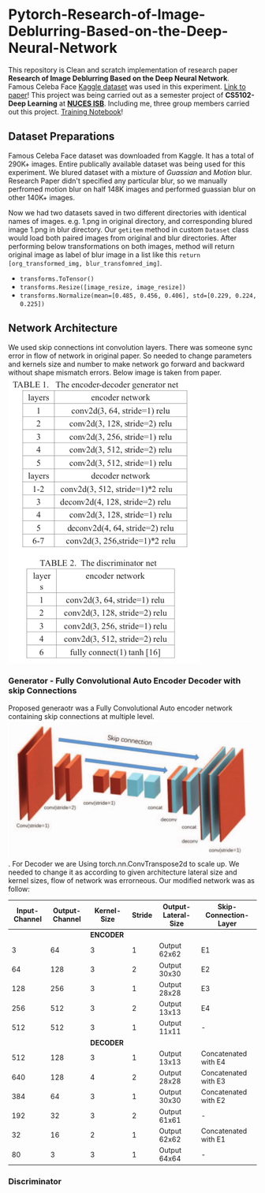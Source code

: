 # Pytorch-Research-of-Image-Deblurring-Based-on-the-Deep-Neural-Network
This repository is Clean and scratch implementation of research paper **Research of Image Deblurring Based on the Deep Neural Network**. Famous Celeba Face [Kaggle dataset](https://www.kaggle.com/jessicali9530/celeba-dataset) was used in this experiment. [Link to paper](https://ieeexplore.ieee.org/abstract/document/8405801/)! This project was being carried out as a semester project of **CS5102-Deep Learning** at [**NUCES ISB**](http://isb.nu.edu.pk/). Including me, three group members carried out this project. [Training Notebook](https://drive.google.com/file/d/1iWkjXSpLcAhqaONZrOCX9uK8z0vSQiDD/view?usp=sharing)!

## Dataset Preparations
Famous Celeba Face dataset was downloaded from Kaggle. It has a total of 290K+ images. Entire publically available dataset was being used for this experiment. We blured dataset with a mixture of *Guassian* and *Motion* blur. Research Paper didn't specified any particular blur, so we manually perfromed motion blur on half 148K images and performed guassian blur on other 140K+ images.

Now we had two datasets saved in two different directories with identical names of images. e.g. 1.png in original directory, and corresponding blured image 1.png in blur directory. Our `getitem` method in custom `Dataset` class would load both paired images from original and blur directories. After performing below transformations on both images, method will return original image as label of blur image in a list like this `return [org_transformed_img, blur_transfomred_img]`.

* `transforms.ToTensor()`
* `transforms.Resize([image_resize, image_resize])`
* `transforms.Normalize(mean=[0.485, 0.456, 0.406], std=[0.229, 0.224, 0.225])`

## Network Architecture
We used skip connections int convolution layers. There was someone sync error in flow of network in original paper. So needed to change parameters and kernels size and number to make network go forward and backward without shape mismatch errors. Below image is taken from paper. ![Network Image taken from Paper](/network.png)
### Generator - Fully Convolutional Auto Encoder Decoder with skip Connections
Proposed generaotr was a Fully Convolutional Auto encoder network containing skip connections at multiple level. ![Generator Image taken from Paper](/generator.png). For Decoder we are Using torch.nn.ConvTranspose2d to scale up. We needed to change it as according to given architecture lateral size and kernel sizes, flow of network was errorneous. Our modified network was as follow:


Input-Channel | Output-Channel | Kernel-Size | Stride | Output-Lateral-Size | Skip-Connection-Layer
----------------|----------------|-------------|--------|---------------------|------------------------
| | | **ENCODER** | |
3 | 64 | 3 | 1 | Output 62x62 | E1
64 | 128 | 3 | 2 | Output 30x30 | E2
128| 256| 3| 1 | Output 28x28 |E3
256| 512| 3| 2 |Output 13x13 | E4
512 | 512 | 3| 1 |Output 11x11 | -
| | | **DECODER** | |
512| 128| 3| 1 |Output 13x13 | Concatenated with E4
640| 128| 4| 2 |Output 28x28 | Concatenated with E3
384| 64| 3| 1 |Output 30x30 | Concatenated with E2
192| 32| 3| 2 |Output 61x61 | -
32| 16| 2| 1 |Output 62x62 | Concatenated with E1
80| 3| 3| 1 |Output 64x64 | -
### Discriminator
